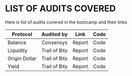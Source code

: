 # LIST OF AUDITS COVERED

Here is list of audits covered in the bootcamp and their links

| Protocol      |  Audited by   |  Link  | Code |
| ------------- | :-----------: | :----: | :--: |
| Balance       |   Consensys   | Report | Code |
| Liquidity     | Trail of Bits | Report | Code |
| Origin Dollar | Trail of Bits | Report | Code |
| Yield         | Trail of Bits | Report | Code |
